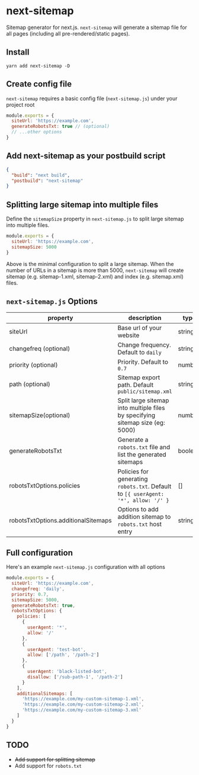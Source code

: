 # next-sitemap

Sitemap generator for next.js. `next-sitemap` will generate a sitemap file for all pages (including all pre-rendered/static pages).

## Install

```shell
yarn add next-sitemap -D
```

## Create config file

`next-sitemap` requires a basic config file (`next-sitemap.js`) under your project root

```js
module.exports = {
  siteUrl: 'https://example.com',
  generateRobotsTxt: true // (optional)
  // ...other options
}
```

## Add next-sitemap as your postbuild script

```json
{
  "build": "next build",
  "postbuild": "next-sitemap"
}
```

## Splitting large sitemap into multiple files

Define the `sitemapSize` property in `next-sitemap.js` to split large sitemap into multiple files.

```js
module.exports = {
  siteUrl: 'https://example.com',
  sitemapSize: 5000
}
```

Above is the minimal configuration to split a large sitemap. When the number of URLs in a sitemap is more than 5000, `next-sitemap` will create sitemap (e.g. sitemap-1.xml, sitemap-2.xml) and index (e.g. sitemap.xml) files.

## `next-sitemap.js` Options

| property                            | description                                                                        | type     |
| ----------------------------------- | ---------------------------------------------------------------------------------- | -------- |
| siteUrl                             | Base url of your website                                                           | string   |
| changefreq (optional)               | Change frequency. Default to `daily`                                               | string   |
| priority (optional)                 | Priority. Default to `0.7`                                                         | number   |
| path (optional)                     | Sitemap export path. Default `public/sitemap.xml`                                  | string   |
| sitemapSize(optional)               | Split large sitemap into multiple files by specifying sitemap size (eg: 5000)      | number   |
| generateRobotsTxt                   | Generate a `robots.txt` file and list the generated sitemaps                       | boolean  |
| robotsTxtOptions.policies           | Policies for generating `robots.txt`. Default to `[{ userAgent: '*', allow: '/' }` | []       |
| robotsTxtOptions.additionalSitemaps | Options to add addition sitemap to `robots.txt` host entry                         | string[] |

## Full configuration

Here's an example `next-sitemap.js` configuration with all options

```js
module.exports = {
  siteUrl: 'https://example.com',
  changefreq: 'daily',
  priority: 0.7,
  sitemapSize: 5000,
  generateRobotsTxt: true,
  robotsTxtOptions: {
    policies: [
      {
        userAgent: '*',
        allow: '/'
      },
      {
        userAgent: 'test-bot',
        allow: ['/path', '/path-2']
      },
      {
        userAgent: 'black-listed-bot',
        disallow: ['/sub-path-1', '/path-2']
      }
    ],
    additionalSitemaps: [
      'https://example.com/my-custom-sitemap-1.xml',
      'https://example.com/my-custom-sitemap-2.xml',
      'https://example.com/my-custom-sitemap-3.xml'
    ]
  }
}
```

## TODO

- <s>Add support for splitting sitemap</s>
- Add support for `robots.txt`
